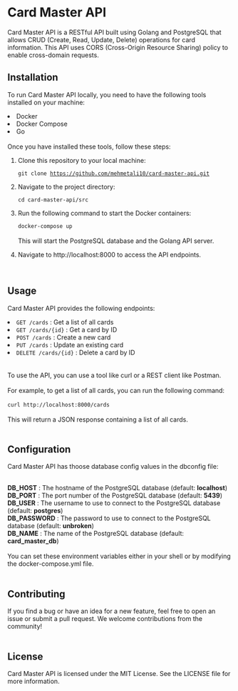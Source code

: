 # Card Master API
Card Master API is a RESTful API built using Golang and PostgreSQL that allows CRUD (Create, Read, Update, Delete) operations for card information. This API uses CORS (Cross-Origin Resource Sharing) policy to enable cross-domain requests.
<br />

## Installation
To run Card Master API locally, you need to have the following tools installed on your machine:

<li>Docker</li>
<li>Docker Compose</li>
<li>Go</li>
<br />
Once you have installed these tools, follow these steps:

<ol>
<li>Clone this repository to your local machine:</li>


<code>git clone https://github.com/mehmetali10/card-master-api.git</code>

<li>Navigate to the project directory:</li>

<code>cd card-master-api/src</code>

<li>Run the following command to start the Docker containers:</li>

<code>docker-compose up</code>
<br /><br />
This will start the PostgreSQL database and the Golang API server.
<br />

<li>Navigate to http://localhost:8000 to access the API endpoints.</li>
</ol>
<br />

## Usage
Card Master API provides the following endpoints:
<br />
<li><code>GET /cards</code> : Get a list of all cards</li>
<li><code>GET /cards/{id}</code> : Get a card by ID</li>
<li><code>POST /cards</code> : Create a new card</li>
<li><code>PUT /cards</code> : Update an existing card</li>
<li><code>DELETE /cards/{id}</code> : Delete a card by ID</li>
<br /><br />
To use the API, you can use a tool like curl or a REST client like Postman.
<br /><br />
For example, to get a list of all cards, you can run the following command:
<br /><br />
<code>curl http://localhost:8000/cards</code>
<br /><br />
This will return a JSON response containing a list of all cards.
<br /><br />

## Configuration
Card Master API has thoose database config values in the dbconfig file:
<br /><br />

<strong>DB_HOST</strong> : The hostname of the PostgreSQL database (default: <strong>localhost</strong>)<br />
<strong>DB_PORT</strong> : The port number of the PostgreSQL database (default: <strong>5439</strong>)<br />
<strong>DB_USER</strong> : The username to use to connect to the PostgreSQL database (default: <strong>postgres</strong>)<br />
<strong>DB_PASSWORD</strong> : The password to use to connect to the PostgreSQL database (default: <strong>unbroken</strong>)<br />
<strong>DB_NAME</strong> : The name of the PostgreSQL database (default: <strong>card_master_db</strong>)<br /><br />
You can set these environment variables either in your shell or by modifying the docker-compose.yml file.<br /><br />

## Contributing
If you find a bug or have an idea for a new feature, feel free to open an issue or submit a pull request. We welcome contributions from the community!
<br /><br />

## License
Card Master API is licensed under the MIT License. See the LICENSE file for more information.
